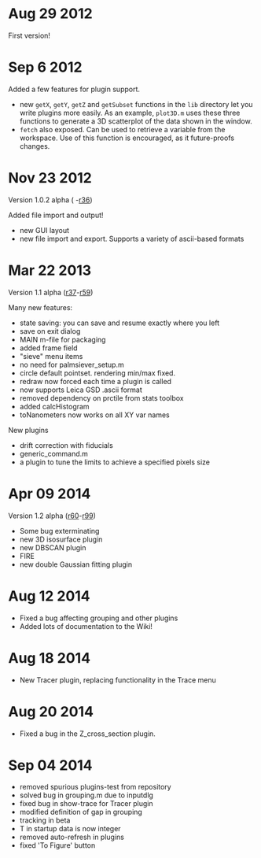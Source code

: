 # Aug 29 2012 #

First version!

# Sep 6 2012 #

Added a few features for plugin support.

  * new `getX`, `getY`, `getZ` and `getSubset` functions in the `lib` directory let you write plugins more easily. As an example, `plot3D.m` uses these three functions to generate a 3D scatterplot of the data shown in the window.
  * `fetch` also exposed. Can be used to retrieve a variable from the workspace. Use of this function is encouraged, as it future-proofs changes.

# Nov 23 2012 #
Version 1.0.2 alpha (  -[r36](https://code.google.com/p/palm-siever/source/detail?r=36))

Added file import and output!

  * new GUI layout
  * new file import and export. Supports a variety of ascii-based formats


# Mar 22 2013 #
Version 1.1 alpha ([r37](https://code.google.com/p/palm-siever/source/detail?r=37)-[r59](https://code.google.com/p/palm-siever/source/detail?r=59))

Many new features:

  * state saving: you can save and resume exactly where you left
  * save on exit dialog
  * MAIN m-file for packaging
  * added frame field
  * "sieve" menu items
  * no need for palmsiever\_setup.m
  * circle default pointset. rendering min/max fixed.
  * redraw now forced each time a plugin is called
  * now supports Leica GSD .ascii format
  * removed dependency on prctile from stats toolbox
  * added calcHistogram
  * toNanometers now works on all XY var names

New plugins
  * drift correction with fiducials
  * generic\_command.m
  * a plugin to tune the limits to achieve a specified pixels size

# Apr 09 2014 #
Version 1.2 alpha ([r60](https://code.google.com/p/palm-siever/source/detail?r=60)-[r99](https://code.google.com/p/palm-siever/source/detail?r=99))

  * Some bug exterminating
  * new 3D isosurface plugin
  * new DBSCAN plugin
  * FIRE
  * new double Gaussian fitting plugin

# Aug 12 2014 #
  * Fixed a bug affecting grouping and other plugins
  * Added lots of documentation to the Wiki!

# Aug 18 2014 #
  * New Tracer plugin, replacing functionality in the Trace menu

# Aug 20 2014 #
  * Fixed a bug in the Z\_cross\_section plugin.

# Sep 04 2014 #
  * removed spurious plugins-test from repository
  * solved bug in grouping.m due to inputdlg
  * fixed bug in show-trace for Tracer plugin
  * modified definition of gap in grouping
  * tracking in beta
  * T in startup data is now integer
  * removed auto-refresh in plugins
  * fixed 'To Figure' button
